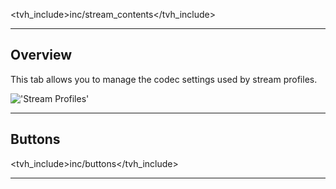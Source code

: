 <tvh_include>inc/stream_contents</tvh_include>

---

## Overview

This tab allows you to manage the codec settings used by stream profiles. 

!['Stream Profiles'](static/img/doc/stream/codec_profiles_tab.png)

---

## Buttons

<tvh_include>inc/buttons</tvh_include>

---
